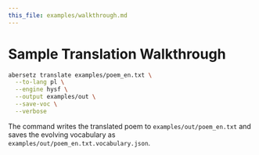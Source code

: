```yaml
---
this_file: examples/walkthrough.md
---
```

# Sample Translation Walkthrough

```bash
abersetz translate examples/poem_en.txt \
  --to-lang pl \
  --engine hysf \
  --output examples/out \
  --save-voc \
  --verbose
```

The command writes the translated poem to `examples/out/poem_en.txt` and saves the evolving vocabulary as `examples/out/poem_en.txt.vocabulary.json`.
